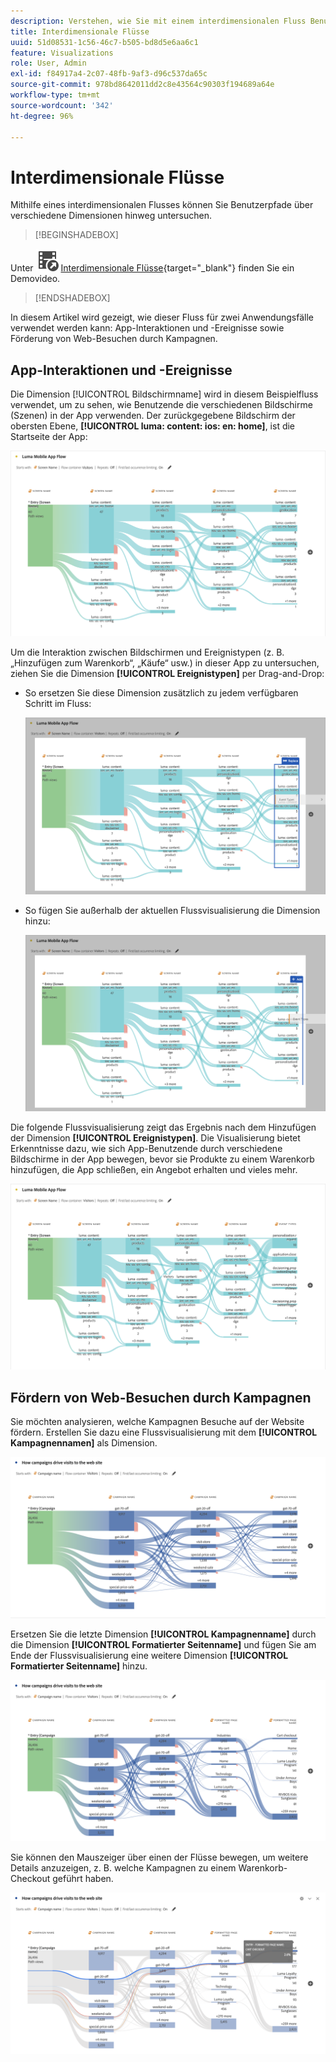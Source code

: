 ```yaml
---
description: Verstehen, wie Sie mit einem interdimensionalen Fluss Benutzerpfade über verschiedene Dimensionen hinweg untersuchen können.
title: Interdimensionale Flüsse
uuid: 51d08531-1c56-46c7-b505-bd8d5e6aa6c1
feature: Visualizations
role: User, Admin
exl-id: f84917a4-2c07-48fb-9af3-d96c537da65c
source-git-commit: 978bd8642011dd2c8e43564c90303f194689a64e
workflow-type: tm+mt
source-wordcount: '342'
ht-degree: 96%

---
```


# Interdimensionale Flüsse

Mithilfe eines interdimensionalen Flusses können Sie Benutzerpfade über verschiedene Dimensionen hinweg untersuchen.

>[!BEGINSHADEBOX]

Unter ![VideoCheckedOut](/help/assets/icons/VideoCheckedOut.svg) [Interdimensionale Flüsse](https://video.tv.adobe.com/v/327471?quality=12&learn=on&captions=ger){target="_blank"} finden Sie ein Demovideo.

>[!ENDSHADEBOX]

In diesem Artikel wird gezeigt, wie dieser Fluss für zwei Anwendungsfälle verwendet werden kann: App-Interaktionen und -Ereignisse sowie Förderung von Web-Besuchen durch Kampagnen.

## App-Interaktionen und -Ereignisse

Die Dimension [!UICONTROL Bildschirmname] wird in diesem Beispielfluss verwendet, um zu sehen, wie Benutzende die verschiedenen Bildschirme (Szenen) in der App verwenden. Der zurückgegebene Bildschirm der obersten Ebene, **[!UICONTROL luma: content: ios: en: home]**, ist die Startseite der App:

![Ein Fluss mit dem hinzugefügtem Element.](assets/flowapp.png)

Um die Interaktion zwischen Bildschirmen und Ereignistypen (z. B. „Hinzufügen zum Warenkorb“, „Käufe“ usw.) in dieser App zu untersuchen, ziehen Sie die Dimension **[!UICONTROL Ereignistypen]** per Drag-and-Drop:

* So ersetzen Sie diese Dimension zusätzlich zu jedem verfügbaren Schritt im Fluss:

  ![Ein Fluss, der zeigt, dass die Seitendimension in mehrere Bereiche gezogen wurde](assets/flowapp-replace.png)

* So fügen Sie außerhalb der aktuellen Flussvisualisierung die Dimension hinzu:

  ![Ein Fluss, bei dem die Seitendimension in den Leerraum am Ende gezogen wurde.](assets/flowapp-add.png)

Die folgende Flussvisualisierung zeigt das Ergebnis nach dem Hinzufügen der Dimension **[!UICONTROL Ereignistypen]**. Die Visualisierung bietet Erkenntnisse dazu, wie sich App-Benutzende durch verschiedene Bildschirme in der App bewegen, bevor sie Produkte zu einem Warenkorb hinzufügen, die App schließen, ein Angebot erhalten und vieles mehr.

![Ein Fluss mit den Ergebnissen der Seitendimension oben in der Liste](assets/flowapp-result.png)

## Fördern von Web-Besuchen durch Kampagnen

Sie möchten analysieren, welche Kampagnen Besuche auf der Website fördern. Erstellen Sie dazu eine Flussvisualisierung mit dem **[!UICONTROL Kampagnennamen]** als Dimension.

![Fluss – Web-Kampagnenname als Dimension](assets/flowweb.png)

Ersetzen Sie die letzte Dimension **[!UICONTROL Kampagnenname]** durch die Dimension **[!UICONTROL Formatierter Seitenname]** und fügen Sie am Ende der Flussvisualisierung eine weitere Dimension **[!UICONTROL Formatierter Seitenname]** hinzu.

![Fluss – Web-Kampagnenname und Web-Seite als Dimension](assets/flowweb-replace.png)

Sie können den Mauszeiger über einen der Flüsse bewegen, um weitere Details anzuzeigen, z. B. welche Kampagnen zu einem Warenkorb-Checkout geführt haben.

![Bewegen des Mauszeigers über einen Fluss – Web-Kampagnenname und Web-Seite als Dimension](assets/flowweb-hover.png)
